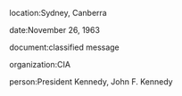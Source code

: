 location:Sydney, Canberra

date:November 26, 1963

document:classified message

organization:CIA

person:President Kennedy, John F. Kennedy

